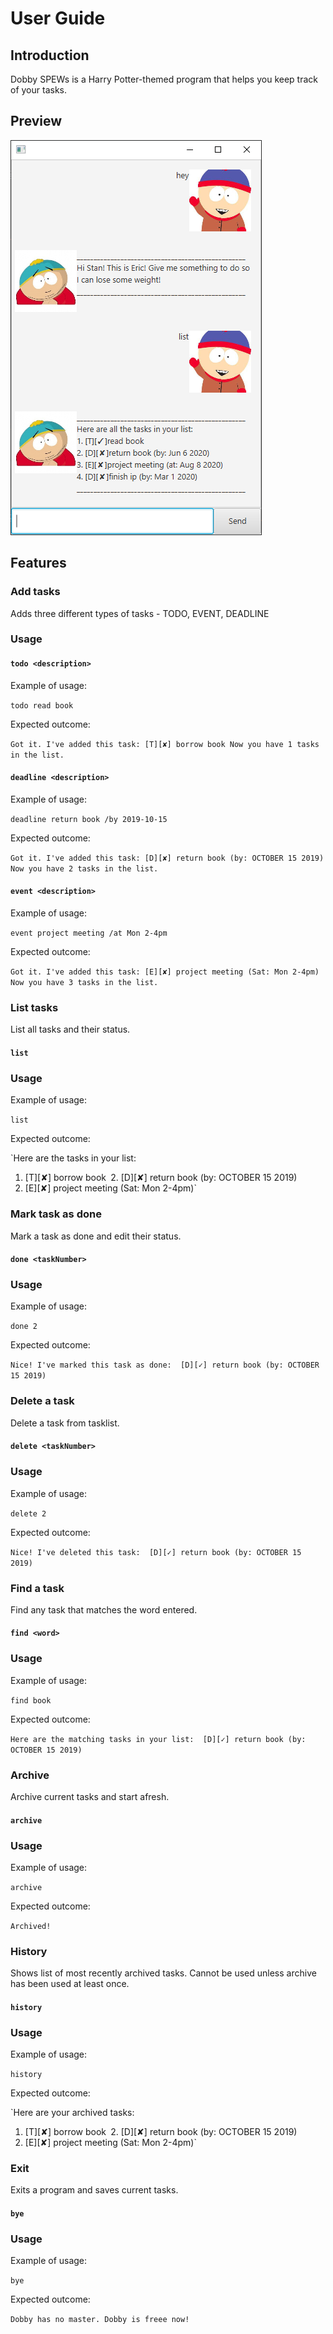 # User Guide

## Introduction
Dobby SPEWs is a Harry Potter-themed program that helps you keep track of your tasks.

## Preview
![UI Preview](/docs/Ui.png)

## Features
### Add tasks 
Adds three different types of tasks - TODO, EVENT, DEADLINE

### Usage

#### `todo <description>` 

Example of usage: 

`todo read book`

Expected outcome:

`Got it. I've added this task:
  [T][✘] borrow book
Now you have 1 tasks in the list.`

#### `deadline <description>` 

Example of usage: 

`deadline return book /by 2019-10-15`

Expected outcome:

`Got it. I've added this task:
  [D][✘] return book (by: OCTOBER 15 2019)
Now you have 2 tasks in the list.`


#### `event <description>` 

Example of usage: 

`event project meeting /at Mon 2-4pm`

Expected outcome:

`Got it. I've added this task:
  [E][✘] project meeting (Sat: Mon 2-4pm)
Now you have 3 tasks in the list.`

### List tasks 
List all tasks and their status.

#### `list` 
### Usage
Example of usage: 

`list`

Expected outcome:

`Here are the tasks in your list:
1. [T][✘] borrow book`
`2. [D][✘] return book (by: OCTOBER 15 2019)
3. [E][✘] project meeting (Sat: Mon 2-4pm)`

### Mark task as done
Mark a task as done and edit their status.
#### `done <taskNumber>` 

### Usage
Example of usage: 

`done 2`

Expected outcome:

`Nice! I've marked this task as done: 
  [D][✓] return book (by: OCTOBER 15 2019)`
  
### Delete a task
Delete a task from tasklist.
#### `delete <taskNumber>` 

### Usage
Example of usage: 

`delete 2`

Expected outcome:

`Nice! I've deleted this task: 
  [D][✓] return book (by: OCTOBER 15 2019)`

### Find a task
Find any task that matches the word entered.
#### `find <word>` 

### Usage
Example of usage: 

`find book`

Expected outcome:

`Here are the matching tasks in your list: 
  [D][✓] return book (by: OCTOBER 15 2019)`
  
### Archive
Archive current tasks and start afresh.
#### `archive` 

### Usage
Example of usage: 

`archive`

Expected outcome:

`Archived!`

### History
Shows list of most recently archived tasks. 
Cannot be used unless archive has been used at least once.
#### `history` 

### Usage
Example of usage: 

`history`

Expected outcome:

`Here are your archived tasks:
1. [T][✘] borrow book`
`2. [D][✘] return book (by: OCTOBER 15 2019)
3. [E][✘] project meeting (Sat: Mon 2-4pm)`
  
### Exit
Exits a program and saves current tasks.
#### `bye` 

### Usage
Example of usage: 

`bye`

Expected outcome:

`Dobby has no master. Dobby is freee now!`
